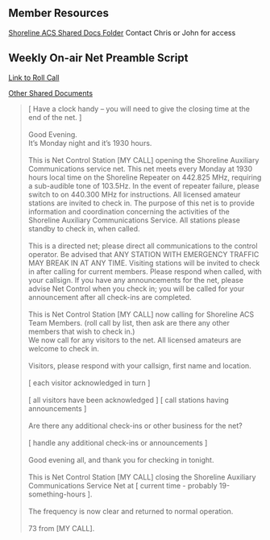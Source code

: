 ﻿## Member Resources
[Shoreline ACS Shared Docs Folder](https://drive.google.com/drive/folders/1igY6nF3J3LPOLGFhMyoQPbppU5TxVTbl?usp=drive_link) Contact Chris or John for access

## Weekly On-air Net Preamble Script

[Link to Roll Call](https://drive.google.com/file/d/1XTu_DTiD2vtK1LRoCmsIxb1sCUx_WFe2/view?usp=sharing)

[Other Shared Documents](https://drive.google.com/drive/folders/1oBbJFeaEMabs4wk1yeiUwDgZXqJaVuQA?usp=sharing)

<blockquote>
[ Have a clock handy – you will need to give the closing time at the end of the net. ]<br/>
<br/>
Good Evening.
<br/>
It’s Monday night and it’s 1930 hours.<br/>
<br/>
This is Net Control Station [MY CALL] opening the Shoreline Auxiliary Communications service net. This net meets every Monday at 1930 hours local time on the Shoreline Repeater on 442.825 MHz, requiring a sub-audible tone of 103.5Hz. In the event of repeater failure, please switch to on 440.300 MHz for instructions. All licensed amateur stations are invited to check in. The purpose of this net is to provide information and coordination concerning the activities of the Shoreline Auxiliary Communications Service. All stations please standby to check in, when called.<br/>
<br/>
This is a directed net; please direct all communications to the control operator. Be advised that ANY STATION WITH EMERGENCY TRAFFIC MAY BREAK IN AT ANY TIME. Visiting stations will be invited to check in after calling for current members. Please respond when called, with your callsign. If you have any announcements for the net, please advise Net Control when you check in; you will be called for your announcement after all check-ins are completed.<br/>
<br/>
This is Net Control Station [MY CALL] now calling for Shoreline ACS Team Members. (roll call by list, then ask are there any other members that wish to check in.)
<br/>
We now call for any visitors to the net. All licensed amateurs are welcome to check in.<br/>
<br/>
Visitors, please respond with your callsign, first name and location.<br/>
<br/>
[ each visitor acknowledged in turn ]<br/>
<br/>
[ all visitors have been acknowledged ] [ call stations having announcements ]<br/>
<br/>
Are there any additional check-ins or other business for the net?<br/>
<br/>
[ handle any additional check-ins or announcements ]<br/>
<br/>
Good evening all, and thank you for checking in tonight.<br/>
<br/>
This is Net Control Station [MY CALL] closing the Shoreline Auxiliary Communications Service Net at [ current time - probably 19-something-hours ].<br/>
<br/>
The frequency is now clear and returned to normal operation.<br/>
<br/>
73 from [MY CALL].<br/>
</blockquote>